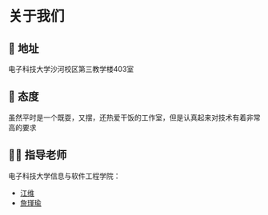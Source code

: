 # 关于我们

## 📍 地址
电子科技大学沙河校区第三教学楼403室

## 🎯 态度
虽然平时是一个既耍，又摆，还热爱干饭的工作室，但是认真起来对技术有着非常高的要求

## 👨‍🏫 指导老师
电子科技大学信息与软件工程学院：
- [江维](https://sise.uestc.edu.cn/info/1035/10918.htm)
- [詹瑾瑜](https://sise.uestc.edu.cn/info/1036/5706.htm) 